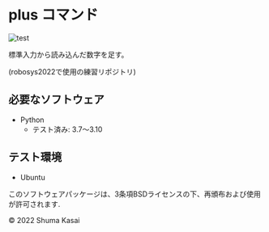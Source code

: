 # plus コマンド
![test](https://github.com/ShumaKasai/robosys2022/actions/workflows/test.yml/badge.svg)

標準入力から読み込んだ数字を足す。

(robosys2022で使用の練習リポジトリ)

## 必要なソフトウェア
* Python
  * テスト済み: 3.7～3.10

## テスト環境
* Ubuntu

このソフトウェアパッケージは、3条項BSDライセンスの下、再頒布および使用が許可されます.

© 2022 Shuma Kasai

